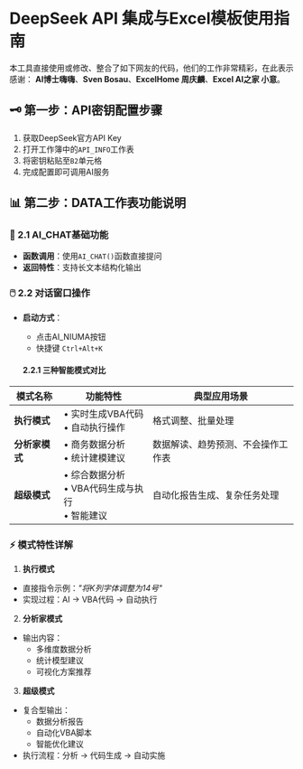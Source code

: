 # DeepSeek API 集成与Excel模板使用指南

本工具直接使用或修改、整合了如下网友的代码，他们的工作非常精彩，在此表示感谢：
**AI博士嗨嗨**、**Sven Bosau**、**ExcelHome 周庆麟**、**Excel AI之家 小意**。


## 🗝️ 第一步：API密钥配置步骤
1. 获取DeepSeek官方API Key
2. 打开工作簿中的`API_INFO`工作表
3. 将密钥粘贴至`B2`单元格
4. 完成配置即可调用AI服务

## 📊 第二步：DATA工作表功能说明

### 🤖 2.1 AI_CHAT基础功能
- **函数调用**：使用`AI_CHAT()`函数直接提问
- **返回特性**：支持长文本结构化输出

### 🖱️ 2.2 对话窗口操作
- **启动方式**：
  - 点击AI_NIUMA按钮
  - 快捷键 `Ctrl+Alt+K`

   #### 2.2.1 三种智能模式对比

| 模式名称    | 功能特性                                      | 典型应用场景                 |
|------------|---------------------------------------------|----------------------------|
| **执行模式** | • 实时生成VBA代码<br>• 自动执行操作           | 格式调整、批量处理           |
| **分析家模式** | • 商务数据分析<br>• 统计建模建议             | 数据解读、趋势预测、不会操作工作表           |
| **超级模式**  | • 综合数据分析<br>• VBA代码生成与执行<br>• 智能建议 | 自动化报告生成、复杂任务处理 |

  ### ⚡ 模式特性详解
  1. **执行模式**
   - 直接指令示例：_"将K列字体调整为14号"_
   - 实现过程：AI → VBA代码 → 自动执行

  2. **分析家模式**
   - 输出内容：
     - 多维度数据分析
     - 统计模型建议
     - 可视化方案推荐

  3. **超级模式**
   - 复合型输出：
     - 数据分析报告
     - 自动化VBA脚本
     - 智能优化建议
   - 执行流程：分析 → 代码生成 → 自动实施
